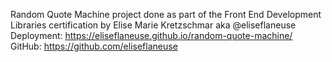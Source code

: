  Random Quote Machine project done as part of the Front End Development Libraries certification by Elise Marie Kretzschmar aka @eliseflaneuse
Deployment: https://eliseflaneuse.github.io/random-quote-machine/
 GitHub: https://github.com/eliseflaneuse
